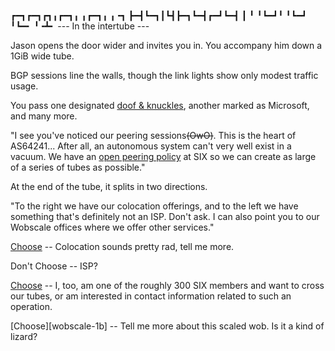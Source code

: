 ┏━┓┏━┓┏┓╻┏━┓╻ ╻┏━┓╻ ╻╺┓ 
┣━┫┗━┓┃┗┫┣━┓┗━┫┏━┛┗━┫ ┃ 
╹ ╹┗━┛╹ ╹┗━┛  ╹┗━╸  ╹╺┻╸
--- In the intertube ---

Jason opens the door wider and invites you in. You accompany him down a 1GiB wide tube.

BGP sessions line the walls, though the link lights show only modest traffic usage.

You pass one designated [doof &amp; knuckles](https://doof.net/), another marked as Microsoft, and many more.

"I see you've noticed our peering sessions~~(OwO)~~. This is the heart of AS64241...
After all, an autonomous system can't very well exist in a vacuum. We have an
[open peering policy][peering] at SIX so we can create as large of a series of
tubes as possible."

At the end of the tube, it splits in two directions.

"To the right we have our colocation offerings, and to the left we have
something that's definitely not an ISP. Don't ask. I can also point you to our
Wobscale offices where we offer other services."

[Choose][colocation] -- Colocation sounds pretty rad, tell me more.

Don't Choose -- ISP?

[Choose][peering] -- I, too, am one of the roughly 300 SIX members and want to cross our tubes, or am interested in contact information related to such an operation.

[Choose][wobscale-1b] -- Tell me more about this scaled wob. Is it a kind of lizard?


[peering]: peering.html
[colocation]: colocation.html
